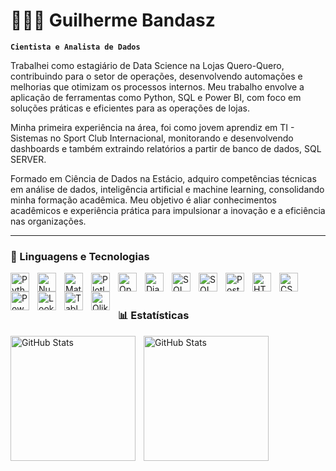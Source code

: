 # 👩🏻‍💻 Guilherme Bandasz

**`Cientista e Analista de Dados`**

Trabalhei como estagiário de Data Science na Lojas Quero-Quero, contribuindo para o setor de operações, desenvolvendo automações e melhorias que otimizam os processos internos. Meu trabalho envolve a aplicação de ferramentas como Python, SQL e Power BI, com foco em soluções práticas e eficientes para as operações de lojas.

Minha primeira experiência na área, foi como jovem aprendiz em TI - Sistemas no Sport Club Internacional, monitorando e desenvolvendo dashboards e também extraindo relatórios a partir de banco de dados, SQL SERVER.

Formado em Ciência de Dados na Estácio, adquiro competências técnicas em análise de dados, inteligência artificial e machine learning, consolidando minha formação acadêmica. Meu objetivo é aliar conhecimentos acadêmicos e experiência prática para impulsionar a inovação e a eficiência nas organizações.

---

### 🤖 Linguagens e Tecnologias

<!-- Python -->
<img 
    align="left" 
    alt="Python" 
    title="Python"
    width="30px" 
    style="padding-right: 10px;" 
    src="https://cdn.jsdelivr.net/gh/devicons/devicon@latest/icons/python/python-original.svg" 
/>

<!-- NumPy -->
<img 
    align="left" 
    alt="NumPy" 
    title="NumPy"
    width="30px" 
    style="padding-right: 10px;" 
    src="https://cdn.jsdelivr.net/gh/devicons/devicon@latest/icons/numpy/numpy-original.svg" 
/>

<!-- Matplotlib (não tem no devicon, uso logo oficial adaptado) -->
<img 
    align="left" 
    alt="Matplotlib" 
    title="Matplotlib"
    width="30px" 
    style="padding-right: 10px;" 
    src="https://upload.wikimedia.org/wikipedia/commons/8/84/Matplotlib_icon.svg" 
/>

<!-- Plotly -->
<img 
    align="left" 
    alt="Plotly" 
    title="Plotly"
    width="30px" 
    style="padding-right: 10px;" 
    src="https://seeklogo.com/images/P/plotly-logo-92D7BA90F1-seeklogo.com.png" 
/>

<!-- OpenPyXL (não tem logo oficial, usei Excel genérico) -->
<img 
    align="left" 
    alt="OpenPyXL" 
    title="OpenPyXL"
    width="30px" 
    style="padding-right: 10px;" 
    src="https://cdn.jsdelivr.net/gh/devicons/devicon@latest/icons/excel/excel-original.svg" 
/>

<!-- Django -->
<img 
    align="left" 
    alt="Django" 
    title="Django"
    width="30px" 
    style="padding-right: 10px;" 
    src="https://cdn.jsdelivr.net/gh/devicons/devicon@latest/icons/django/django-plain.svg" 
/>

<!-- SQL -->
<img 
    align="left" 
    alt="SQL" 
    title="SQL"
    width="30px" 
    style="padding-right: 10px;" 
    src="https://upload.wikimedia.org/wikipedia/commons/8/87/Sql_data_base_with_logo.png" 
/>

<!-- SQL Server -->
<img 
    align="left" 
    alt="SQL Server" 
    title="SQL Server"
    width="30px" 
    style="padding-right: 10px;" 
    src="https://cdn.jsdelivr.net/gh/devicons/devicon@latest/icons/microsoftsqlserver/microsoftsqlserver-plain.svg" 
/>

<!-- PostgreSQL -->
<img 
    align="left" 
    alt="PostgreSQL" 
    title="PostgreSQL"
    width="30px" 
    style="padding-right: 10px;" 
    src="https://cdn.jsdelivr.net/gh/devicons/devicon@latest/icons/postgresql/postgresql-original.svg" 
/>

<!-- HTML -->
<img 
    align="left" 
    alt="HTML" 
    title="HTML"
    width="30px" 
    style="padding-right: 10px;" 
    src="https://cdn.jsdelivr.net/gh/devicons/devicon@latest/icons/html5/html5-original.svg" 
/>

<!-- CSS -->
<img 
    align="left" 
    alt="CSS" 
    title="CSS"
    width="30px" 
    style="padding-right: 10px;" 
    src="https://cdn.jsdelivr.net/gh/devicons/devicon@latest/icons/css3/css3-original.svg" 
/>

<!-- Power BI -->
<img 
    align="left" 
    alt="Power BI" 
    title="Power BI"
    width="30px" 
    style="padding-right: 10px;" 
    src="https://upload.wikimedia.org/wikipedia/commons/c/cf/New_Power_BI_Logo.svg" 
/>

<!-- Looker -->
<img 
    align="left" 
    alt="Looker" 
    title="Looker"
    width="30px" 
    style="padding-right: 10px;" 
    src="https://seeklogo.com/images/L/looker-logo-6CA6DC2B0F-seeklogo.com.png" 
/>

<!-- Tableau -->
<img 
    align="left" 
    alt="Tableau" 
    title="Tableau"
    width="30px" 
    style="padding-right: 10px;" 
    src="https://cdn.worldvectorlogo.com/logos/tableau-software.svg" 
/>

<!-- Qlik -->
<img 
    align="left" 
    alt="Qlik" 
    title="Qlik"
    width="30px" 
    style="padding-right: 10px;" 
    src="https://seeklogo.com/images/Q/qlik-logo-AA74C66C35-seeklogo.com.png" 
/>

          

<br/>
<br/>

### 📊 Estatísticas

<p>
  <img 
    align="left" 
    alt="GitHub Stats" 
    height="200" 
    style="padding-right: 10px;" 
    src="https://github-readme-stats.vercel.app/api?username=Gbandasz&show_icons=true&theme=tokyonight&include_all_commits=true&locale=pt-br" 
  />

<img 
      align="left" 
      alt="GitHub Stats" 
      height="200" 
      src="https://github-readme-stats.vercel.app/api/top-langs/?username=Gbandasz&theme=tokyonight&layout=compact&custom_title=Tecnologias&langs_count=9" 
  />

</p>

<!--
**GBandasz/Gbandasz** is a ✨ _special_ ✨ repository because its `README.md` (this file) appears on your GitHub profile.

Here are some ideas to get you started:

- 🔭 I’m currently working on ...
- 🌱 I’m currently learning ...
- 👯 I’m looking to collaborate on ...
- 🤔 I’m looking for help with ...
- 💬 Ask me about ...
- 📫 How to reach me: ...
- 😄 Pronouns: ...
- ⚡ Fun fact: ...
-->
